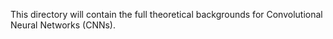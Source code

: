 This directory will contain the full theoretical backgrounds for Convolutional Neural Networks (CNNs).